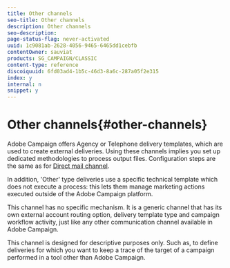 ```yaml
---
title: Other channels
seo-title: Other channels
description: Other channels
seo-description: 
page-status-flag: never-activated
uuid: 1c9081ab-2628-4056-9465-6465dd1cebfb
contentOwner: sauviat
products: SG_CAMPAIGN/CLASSIC
content-type: reference
discoiquuid: 6fd03ad4-1b5c-46d3-8a6c-287a05f2e315
index: y
internal: n
snippet: y
---
```


# Other channels{#other-channels}

Adobe Campaign offers Agency or Telephone delivery templates, which are used to create external deliveries. Using these channels implies you set up dedicated methodologies to process output files. Configuration steps are the same as for [Direct mail channel](../../delivery/using/about-direct-mail-channel.md).

In addition, 'Other' type deliveries use a specific technical template which does not execute a process: this lets them manage marketing actions executed outside of the Adobe Campaign platform.

This channel has no specific mechanism. It is a generic channel that has its own external account routing option, delivery template type and campaign workflow activity, just like any other communication channel available in Adobe Campaign.

This channel is designed for descriptive purposes only. Such as, to define deliveries for which you want to keep a trace of the target of a campaign performed in a tool other than Adobe Campaign.
